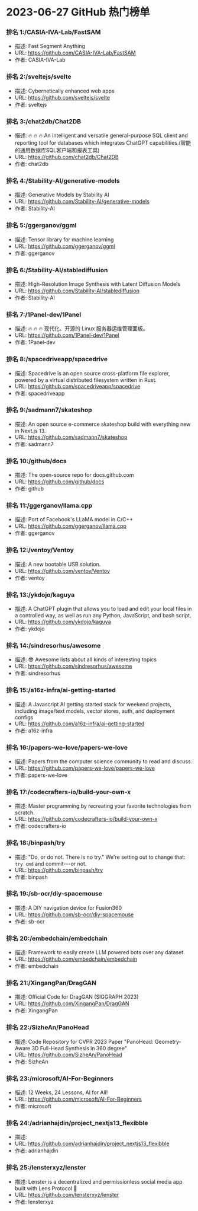 # 2023-06-27 GitHub 热门榜单


### 排名 1:/CASIA-IVA-Lab/FastSAM
- 描述: Fast Segment Anything
- URL: https://github.com/CASIA-IVA-Lab/FastSAM
- 作者: CASIA-IVA-Lab 

### 排名 2:/sveltejs/svelte
- 描述: Cybernetically enhanced web apps
- URL: https://github.com/sveltejs/svelte
- 作者: sveltejs 

### 排名 3:/chat2db/Chat2DB
- 描述: 🔥 🔥 🔥 An intelligent and versatile general-purpose SQL client and reporting tool for databases which integrates ChatGPT capabilities.(智能的通用数据库SQL客户端和报表工具)
- URL: https://github.com/chat2db/Chat2DB
- 作者: chat2db 

### 排名 4:/Stability-AI/generative-models
- 描述: Generative Models by Stability AI
- URL: https://github.com/Stability-AI/generative-models
- 作者: Stability-AI 

### 排名 5:/ggerganov/ggml
- 描述: Tensor library for machine learning
- URL: https://github.com/ggerganov/ggml
- 作者: ggerganov 

### 排名 6:/Stability-AI/stablediffusion
- 描述: High-Resolution Image Synthesis with Latent Diffusion Models
- URL: https://github.com/Stability-AI/stablediffusion
- 作者: Stability-AI 

### 排名 7:/1Panel-dev/1Panel
- 描述: 🔥 🔥 🔥 现代化、开源的 Linux 服务器运维管理面板。
- URL: https://github.com/1Panel-dev/1Panel
- 作者: 1Panel-dev 

### 排名 8:/spacedriveapp/spacedrive
- 描述: Spacedrive is an open source cross-platform file explorer, powered by a virtual distributed filesystem written in Rust.
- URL: https://github.com/spacedriveapp/spacedrive
- 作者: spacedriveapp 

### 排名 9:/sadmann7/skateshop
- 描述: An open source e-commerce skateshop build with everything new in Next.js 13.
- URL: https://github.com/sadmann7/skateshop
- 作者: sadmann7 

### 排名 10:/github/docs
- 描述: The open-source repo for docs.github.com
- URL: https://github.com/github/docs
- 作者: github 

### 排名 11:/ggerganov/llama.cpp
- 描述: Port of Facebook's LLaMA model in C/C++
- URL: https://github.com/ggerganov/llama.cpp
- 作者: ggerganov 

### 排名 12:/ventoy/Ventoy
- 描述: A new bootable USB solution.
- URL: https://github.com/ventoy/Ventoy
- 作者: ventoy 

### 排名 13:/ykdojo/kaguya
- 描述: A ChatGPT plugin that allows you to load and edit your local files in a controlled way, as well as run any Python, JavaScript, and bash script.
- URL: https://github.com/ykdojo/kaguya
- 作者: ykdojo 

### 排名 14:/sindresorhus/awesome
- 描述: 😎 Awesome lists about all kinds of interesting topics
- URL: https://github.com/sindresorhus/awesome
- 作者: sindresorhus 

### 排名 15:/a16z-infra/ai-getting-started
- 描述: A Javascript AI getting started stack for weekend projects, including image/text models, vector stores, auth, and deployment configs
- URL: https://github.com/a16z-infra/ai-getting-started
- 作者: a16z-infra 

### 排名 16:/papers-we-love/papers-we-love
- 描述: Papers from the computer science community to read and discuss.
- URL: https://github.com/papers-we-love/papers-we-love
- 作者: papers-we-love 

### 排名 17:/codecrafters-io/build-your-own-x
- 描述: Master programming by recreating your favorite technologies from scratch.
- URL: https://github.com/codecrafters-io/build-your-own-x
- 作者: codecrafters-io 

### 排名 18:/binpash/try
- 描述: "Do, or do not. There is no try." We're setting out to change that: `try cmd` and commit---or not.
- URL: https://github.com/binpash/try
- 作者: binpash 

### 排名 19:/sb-ocr/diy-spacemouse
- 描述: A DIY navigation device for Fusion360
- URL: https://github.com/sb-ocr/diy-spacemouse
- 作者: sb-ocr 

### 排名 20:/embedchain/embedchain
- 描述: Framework to easily create LLM powered bots over any dataset.
- URL: https://github.com/embedchain/embedchain
- 作者: embedchain 

### 排名 21:/XingangPan/DragGAN
- 描述: Official Code for DragGAN (SIGGRAPH 2023)
- URL: https://github.com/XingangPan/DragGAN
- 作者: XingangPan 

### 排名 22:/SizheAn/PanoHead
- 描述: Code Repository for CVPR 2023 Paper "PanoHead: Geometry-Aware 3D Full-Head Synthesis in 360 degree"
- URL: https://github.com/SizheAn/PanoHead
- 作者: SizheAn 

### 排名 23:/microsoft/AI-For-Beginners
- 描述: 12 Weeks, 24 Lessons, AI for All!
- URL: https://github.com/microsoft/AI-For-Beginners
- 作者: microsoft 

### 排名 24:/adrianhajdin/project_nextjs13_flexibble
- 描述: 
- URL: https://github.com/adrianhajdin/project_nextjs13_flexibble
- 作者: adrianhajdin 

### 排名 25:/lensterxyz/lenster
- 描述: Lenster is a decentralized and permissionless social media app built with Lens Protocol 🌿
- URL: https://github.com/lensterxyz/lenster
- 作者: lensterxyz 


